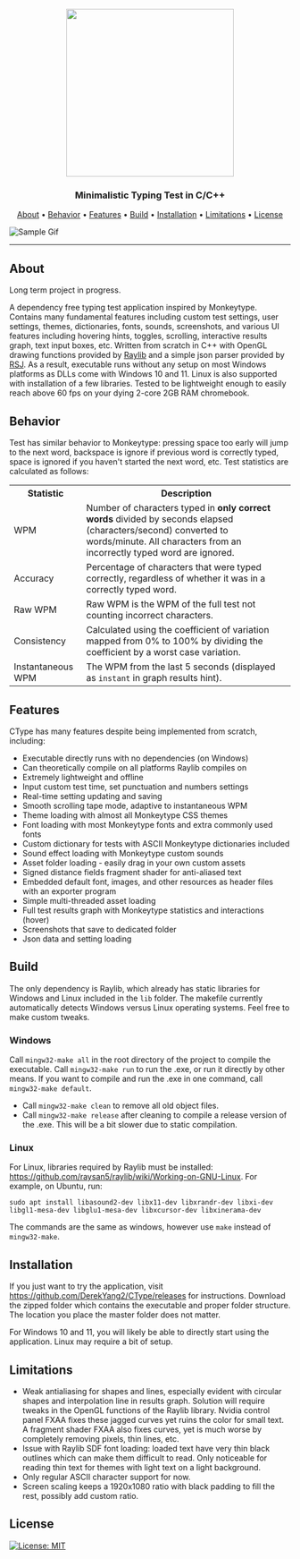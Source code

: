<h1 align="center">
  <br>
  <a href="https://github.com/DerekYang2/CType"><img src="https://github.com/DerekYang2/CType/assets/115889767/0f7fd2d9-1161-46f4-8aa9-e1c6a3c2753f" width=300px></a>
</h1>

<h3 align="center">Minimalistic Typing Test in C/C++</h3>

<p align="center">
  <a href="#about">About</a> •
  <a href="#behavior">Behavior</a> •
  <a href="#features">Features</a> •
  <a href="#build">Build</a> •
  <a href="#installation">Installation</a> •
  <a href="#limitations">Limitations</a> •
  <a href="#license">License</a> 
</p>

![Sample Gif](./Sample.gif)

---

## About 
Long term project in progress. 

A dependency free typing test application inspired by Monkeytype. Contains many fundamental features including custom test settings, user settings, themes, dictionaries, fonts, sounds, screenshots, and various UI features including hovering hints, toggles, scrolling, interactive results graph, text input boxes, etc. Written from scratch in C++ with OpenGL drawing functions provided by [Raylib](https://github.com/raysan5/raylib) and a simple json parser provided by [RSJ](https://github.com/subh83/RSJp-cpp). As a result, executable runs without any setup on most Windows platforms as DLLs come with Windows 10 and 11. Linux is also supported with installation of a few libraries. Tested to be lightweight enough to easily reach above 60 fps on your dying 2-core 2GB RAM chromebook.

## Behavior
Test has similar behavior to Monkeytype: pressing space too early will jump to the next word, backspace is ignore if previous word is correctly typed, space is ignored if you haven't started the next word, etc. Test statistics are calculated as follows:

<center>
<table>
  <tr>
    <th>Statistic</th>
    <th>Description</th>
  </tr>
  <tr>
    <td>WPM</td>
    <td>Number of characters typed in <strong>only correct words</strong> divided by seconds elapsed (characters/second) converted to words/minute. All characters from an incorrectly typed word are ignored.</td>
  </tr>
  <tr>
    <td>Accuracy</td>
    <td>Percentage of characters that were typed correctly, regardless  of whether it was in a correctly typed word.</td>
  </tr>
  <tr>
    <td>Raw WPM</td>
    <td>Raw WPM is the WPM of the full test not counting incorrect characters.</td>
  </tr>
  <tr>
    <td>Consistency</td>
    <td>Calculated using the coefficient of variation mapped from 0% to 100% by dividing the coefficient by a worst case variation.</td>
  </tr>
  <tr>
    <td>Instantaneous WPM</td>
    <td>The WPM from the last 5 seconds (displayed as <code>instant</code> in graph results hint).</td>
  </tr>
</table>
</center>

## Features
CType has many features despite being implemented from scratch, including:
- Executable directly runs with no dependencies (on Windows)
- Can theoretically compile on all platforms Raylib compiles on
- Extremely lightweight and offline
- Input custom test time, set punctuation and numbers settings
- Real-time setting updating and saving
- Smooth scrolling tape mode, adaptive to instantaneous WPM
- Theme loading with almost all Monkeytype CSS themes
- Font loading with most Monkeytype fonts and extra commonly used fonts
- Custom dictionary for tests with ASCII Monkeytype dictionaries included
- Sound effect loading with Monkeytype custom sounds
- Asset folder loading - easily drag in your own custom assets
- Signed distance fields fragment shader for anti-aliased text
- Embedded default font, images, and other resources as header files with an exporter program
- Simple multi-threaded asset loading
- Full test results graph with Monkeytype statistics and interactions (hover)
- Screenshots that save to dedicated folder
- Json data and setting loading 

## Build 
The only dependency is Raylib, which already has static libraries for Windows and Linux included in the `lib` folder. The makefile currently automatically detects Windows versus Linux operating systems. Feel free to make custom tweaks.

### Windows
Call `mingw32-make all` in the root directory of the project to compile the executable. Call `mingw32-make run` to run the .exe, or run it directly by other means. If you want to compile and run the .exe in one command, call `mingw32-make default`. 
- Call `mingw32-make clean` to remove all old object files.
- Call `mingw32-make release` after cleaning to compile a release version of the .exe. This will be a bit slower due to static compilation.

### Linux

For Linux, libraries required by Raylib must be installed:  https://github.com/raysan5/raylib/wiki/Working-on-GNU-Linux. For example, on Ubuntu, run:
```
sudo apt install libasound2-dev libx11-dev libxrandr-dev libxi-dev libgl1-mesa-dev libglu1-mesa-dev libxcursor-dev libxinerama-dev
```
The commands are the same as windows, however use `make` instead of `mingw32-make`.

## Installation
If you just want to try the application, visit https://github.com/DerekYang2/CType/releases for instructions. Download the zipped folder which contains the executable and proper folder structure. The location you place the master folder does not matter.

For Windows 10 and 11, you will likely be able to directly start using the application. Linux may require a bit of setup.

## Limitations
- Weak antialiasing for shapes and lines, especially evident with circular shapes and interpolation line in results graph. Solution will require tweaks in the OpenGL functions of the Raylib library. Nvidia control panel FXAA fixes these jagged curves yet ruins the color for small text. A fragment shader FXAA also fixes curves, yet is much worse by completely removing pixels, thin lines, etc. 
- Issue with Raylib SDF font loading: loaded text have very thin black outlines which can make them difficult to read. Only noticeable for reading thin text for themes with light text on a light background. 
- Only regular ASCII character support for now.
- Screen scaling keeps a 1920x1080 ratio with black padding to fill the rest, possibly add custom ratio.

## License
[![License: MIT](https://img.shields.io/badge/License-MIT-yellow.svg)](https://opensource.org/licenses/MIT)